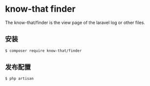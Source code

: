 # know-that finder
The know-that/finder is the view page of the laravel log or other files.
## 安装
```bash
$ composer require know-that/finder
```

## 发布配置
```bash
$ php artisan 
```
